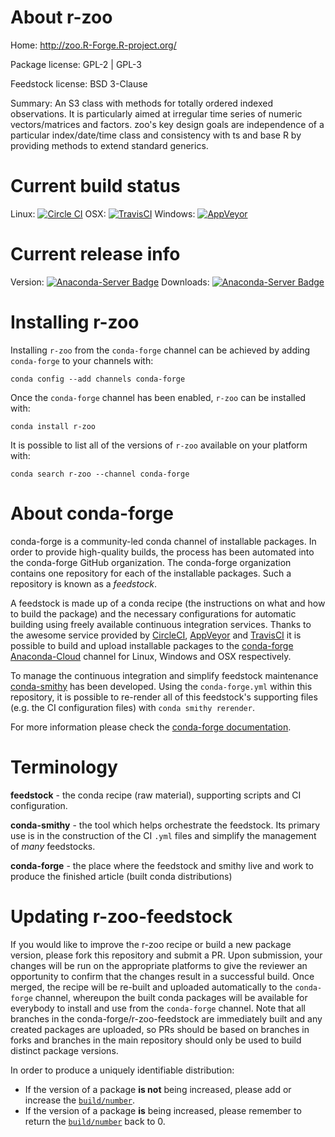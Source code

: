 About r-zoo
===========

Home: http://zoo.R-Forge.R-project.org/

Package license: GPL-2 | GPL-3

Feedstock license: BSD 3-Clause

Summary: An S3 class with methods for totally ordered indexed observations. It is particularly aimed at irregular time series of numeric vectors/matrices and factors. zoo's key design goals are independence of a particular index/date/time class and consistency with ts and base R by providing methods to extend standard generics.



Current build status
====================

Linux: [![Circle CI](https://circleci.com/gh/conda-forge/r-zoo-feedstock.svg?style=shield)](https://circleci.com/gh/conda-forge/r-zoo-feedstock)
OSX: [![TravisCI](https://travis-ci.org/conda-forge/r-zoo-feedstock.svg?branch=master)](https://travis-ci.org/conda-forge/r-zoo-feedstock)
Windows: [![AppVeyor](https://ci.appveyor.com/api/projects/status/github/conda-forge/r-zoo-feedstock?svg=True)](https://ci.appveyor.com/project/conda-forge/r-zoo-feedstock/branch/master)

Current release info
====================
Version: [![Anaconda-Server Badge](https://anaconda.org/conda-forge/r-zoo/badges/version.svg)](https://anaconda.org/conda-forge/r-zoo)
Downloads: [![Anaconda-Server Badge](https://anaconda.org/conda-forge/r-zoo/badges/downloads.svg)](https://anaconda.org/conda-forge/r-zoo)

Installing r-zoo
================

Installing `r-zoo` from the `conda-forge` channel can be achieved by adding `conda-forge` to your channels with:

```
conda config --add channels conda-forge
```

Once the `conda-forge` channel has been enabled, `r-zoo` can be installed with:

```
conda install r-zoo
```

It is possible to list all of the versions of `r-zoo` available on your platform with:

```
conda search r-zoo --channel conda-forge
```


About conda-forge
=================

conda-forge is a community-led conda channel of installable packages.
In order to provide high-quality builds, the process has been automated into the
conda-forge GitHub organization. The conda-forge organization contains one repository
for each of the installable packages. Such a repository is known as a *feedstock*.

A feedstock is made up of a conda recipe (the instructions on what and how to build
the package) and the necessary configurations for automatic building using freely
available continuous integration services. Thanks to the awesome service provided by
[CircleCI](https://circleci.com/), [AppVeyor](http://www.appveyor.com/)
and [TravisCI](https://travis-ci.org/) it is possible to build and upload installable
packages to the [conda-forge](https://anaconda.org/conda-forge)
[Anaconda-Cloud](http://docs.anaconda.org/) channel for Linux, Windows and OSX respectively.

To manage the continuous integration and simplify feedstock maintenance
[conda-smithy](http://github.com/conda-forge/conda-smithy) has been developed.
Using the ``conda-forge.yml`` within this repository, it is possible to re-render all of
this feedstock's supporting files (e.g. the CI configuration files) with ``conda smithy rerender``.

For more information please check the [conda-forge documentation](https://conda-forge.org/docs/).

Terminology
===========

**feedstock** - the conda recipe (raw material), supporting scripts and CI configuration.

**conda-smithy** - the tool which helps orchestrate the feedstock.
                   Its primary use is in the construction of the CI ``.yml`` files
                   and simplify the management of *many* feedstocks.

**conda-forge** - the place where the feedstock and smithy live and work to
                  produce the finished article (built conda distributions)


Updating r-zoo-feedstock
========================

If you would like to improve the r-zoo recipe or build a new
package version, please fork this repository and submit a PR. Upon submission,
your changes will be run on the appropriate platforms to give the reviewer an
opportunity to confirm that the changes result in a successful build. Once
merged, the recipe will be re-built and uploaded automatically to the
`conda-forge` channel, whereupon the built conda packages will be available for
everybody to install and use from the `conda-forge` channel.
Note that all branches in the conda-forge/r-zoo-feedstock are
immediately built and any created packages are uploaded, so PRs should be based
on branches in forks and branches in the main repository should only be used to
build distinct package versions.

In order to produce a uniquely identifiable distribution:
 * If the version of a package **is not** being increased, please add or increase
   the [``build/number``](http://conda.pydata.org/docs/building/meta-yaml.html#build-number-and-string).
 * If the version of a package **is** being increased, please remember to return
   the [``build/number``](http://conda.pydata.org/docs/building/meta-yaml.html#build-number-and-string)
   back to 0.
